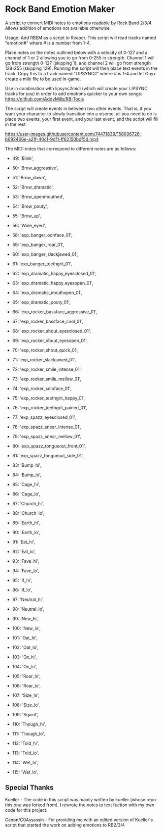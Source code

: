 # Rock Band Emotion Maker
A script to convert MIDI notes to emotions readable by Rock Band 2/3/4. Allows addition of emotions not available otherwise.

Usage: Add RBEM as a script to Reaper. This script will read tracks named "emotion\#" where \# is a number from 1-4.

Place notes on the notes outlined below with a velocity of 0-127 and a channel of 1 or 2 allowing you to go from 0-255 in strength. Channel 1 will go from strength 0-127 (skipping 1), and channel 2 will go from strength 128-255 (skipping 129). Running the script will then place text events in the track. Copy this to a track named "LIPSYNC\#" where \# is 1-4 and let Onyx create a milo file to be used in-game.

Use in combination with lipsync2midi (which will create your LIPSYNC tracks for you) in order to add emotions quicker to your own songs: https://github.com/AddyMills/RB-Tools

The script will create events in between two other events. That is, if you want your character to slowly transition into a viseme, all you need to do is place two events, your first event, and your last event, and the script will fill in the rest:

https://user-images.githubusercontent.com/74471839/158006726-b692466e-a21f-40c1-9df1-ff62150bdf5d.mp4

The MIDI notes that correspond to different notes are as follows:

* 49: 'Blink',
* 50: 'Brow_aggressive',
* 51: 'Brow_down',
* 52: 'Brow_dramatic',
* 53: 'Brow_openmouthed',
* 54: 'Brow_pouty',
* 55: 'Brow_up',
* 56: 'Wide_eyed',

* 58: 'exp_banger_oohface_01',
* 59: 'exp_banger_roar_01',
* 60: 'exp_banger_slackjawed_01',
* 61: 'exp_banger_teethgrit_01',
* 62: 'exp_dramatic_happy_eyesclosed_01',
* 63: 'exp_dramatic_happy_eyesopen_01',
* 64: 'exp_dramatic_mouthopen_01',
* 65: 'exp_dramatic_pouty_01',
* 66: 'exp_rocker_bassface_aggressive_01',
* 67: 'exp_rocker_bassface_cool_01',
* 68: 'exp_rocker_shout_eyesclosed_01',
* 69: 'exp_rocker_shout_eyesopen_01',
* 70: 'exp_rocker_shout_quick_01',
* 71: 'exp_rocker_slackjawed_01',
* 72: 'exp_rocker_smile_intense_01',
* 73: 'exp_rocker_smile_mellow_01',
* 74: 'exp_rocker_soloface_01',
* 75: 'exp_rocker_teethgrit_happy_01',
* 76: 'exp_rocker_teethgrit_pained_01',
* 77: 'exp_spazz_eyesclosed_01',
* 78: 'exp_spazz_snear_intense_01',
* 79: 'exp_spazz_snear_mellow_01',
* 80: 'exp_spazz_tongueout_front_01',
* 81: 'exp_spazz_tongueout_side_01',

* 83: 'Bump_hi',
* 84: 'Bump_lo',
* 85: 'Cage_hi',
* 86: 'Cage_lo',
* 87: 'Church_hi',
* 88: 'Church_lo',
* 89: 'Earth_hi',
* 90: 'Earth_lo',
* 91: 'Eat_hi',
* 92: 'Eat_lo',
* 93: 'Fave_hi',
* 94: 'Fave_lo',
* 95: 'If_hi',
* 96: 'If_lo',
* 97: 'Neutral_hi',
* 98: 'Neutral_lo',
* 99: 'New_hi',
* 100: 'New_lo',
* 101: 'Oat_hi',
* 102: 'Oat_lo',
* 103: 'Ox_hi',
* 104: 'Ox_lo',
* 105: 'Roar_hi',
* 106: 'Roar_lo',
* 107: 'Size_hi',
* 108: 'Size_lo',
* 109: 'Squint',
* 110: 'Though_hi',
* 111: 'Though_lo',
* 112: 'Told_hi',
* 113: 'Told_lo',
* 114: 'Wet_hi',
* 115: 'Wet_lo',

## Special Thanks
Kueller - The code in this script was mainly written by kueller (whose repo this one was forked from). I rewrote the notes to text fuction with my own code for this project.

Canon/C0Assassin - For providing me with an edited version of Kueller's script that started the work on adding emotions to RB2/3/4
